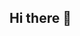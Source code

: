 ## Hi there 👋

<!--
**cnevencn/cnevencn** is a ✨ _special_ ✨ repository because its `README.md` (this file) appears on your GitHub profile.

Here are some ideas to get you started:
中国逸云
- 🔭 I’m currently working on ...
- 🌱 I’m currently learning ...
- 👯 I’m looking to collaborate on ...
- 🤔 I’m looking for help with ...
- 💬 Ask me about ...
- 📫 How to reach me: ...
- 😄 Pronouns: ...
- ⚡ Fun fact: ...
-->
